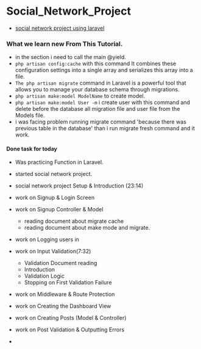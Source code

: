 # Social_Network_Project
- [social network project using laravel](https://youtube.com/playlist?list=PL55RiY5tL51oloSGk5XdO2MGjPqc0BxGV&si=7Mx2O-BohxcpODmY)


### What we learn new From This Tutorial.
- in the section i need to call the main @yield.
- `php artisan config:cache` with this command It combines these configuration settings into a single array and serializes this array into a file.
- `The php artisan migrate` command in Laravel is a powerful tool that allows you to manage your database schema through migrations.
- `php artisan make:model ModelName` to create model.
- `php artisan make:model User -m` i create user with this command and delete before the database all migration file and user file from the Models file.
- i was facing problem running migrate command 'because there was previous table in the database' than i run migrate fresh command and it work.


#### Done task for today
- Was practicing Function in Laravel.
- started social network project.
- social network project Setup & Introduction (23:14)

- work on Signup & Login Screen

- work on Signup Controller & Model
  - reading document about migrate cache
  - reading document about make mode and migrate.

- work on Logging users in

- work on Input Validation(7:32)
  - Validation Document reading
  - Introduction
  - Validation Logic
  - Stopping on First Validation Failure
- work on Middleware & Route Protection  

- work on Creating the Dashboard View
- work on Creating Posts (Model & Controller)
- work on Post Validation & Outputting Errors
- 
